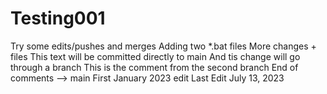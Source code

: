 # Testing001
Try some edits/pushes and merges
Adding two *.bat files
More changes + files
This text will be committed directly to main
And tis change will go through a branch
This is the comment from the second branch
End of comments --> main
First January 2023 edit
Last Edit July 13, 2023